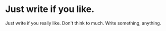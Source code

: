 # Just write if you like.

Just write if you really like. Don't think to much.
Write something, anything.
